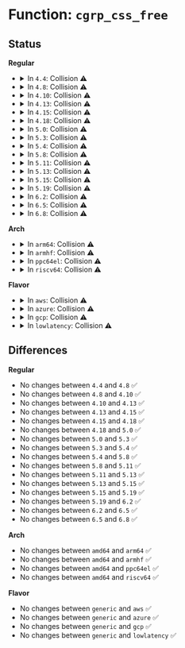 # Function: <code>cgrp_css_free</code>

## Status
<b>Regular</b>
<ul>
<li>
<details>
<summary>In <code>4.4</code>: Collision ⚠️</summary>

```c
void cgrp_css_free(struct cgroup_subsys_state *css);
```

**Collision:** Static-Static Collision

**Inline:** No

**Transformation:** False

**Instances:**

```
In net/core/netprio_cgroup.c (ffffffff8173db20)
Location: net/core/netprio_cgroup.c:166
Inline: False
```
```
In net/core/netclassid_cgroup.c (ffffffff8173dfd0)
Location: net/core/netclassid_cgroup.c:54
Inline: False
```
**Symbols:**

```
ffffffff8173db20-ffffffff8173db30: cgrp_css_free (STB_LOCAL)
ffffffff8173dfd0-ffffffff8173dfe0: cgrp_css_free (STB_LOCAL)
```
</details>
</li>
<li>
<details>
<summary>In <code>4.8</code>: Collision ⚠️</summary>

```c
void cgrp_css_free(struct cgroup_subsys_state *css);
```

**Collision:** Static-Static Collision

**Inline:** No

**Transformation:** False

**Instances:**

```
In net/core/netprio_cgroup.c (ffffffff817aa350)
Location: net/core/netprio_cgroup.c:174
Inline: False
```
```
In net/core/netclassid_cgroup.c (ffffffff817aa890)
Location: net/core/netclassid_cgroup.c:53
Inline: False
```
**Symbols:**

```
ffffffff817aa350-ffffffff817aa360: cgrp_css_free (STB_LOCAL)
ffffffff817aa890-ffffffff817aa8a0: cgrp_css_free (STB_LOCAL)
```
</details>
</li>
<li>
<details>
<summary>In <code>4.10</code>: Collision ⚠️</summary>

```c
void cgrp_css_free(struct cgroup_subsys_state *css);
```

**Collision:** Static-Static Collision

**Inline:** No

**Transformation:** False

**Instances:**

```
In net/core/netprio_cgroup.c (ffffffff817d8e90)
Location: net/core/netprio_cgroup.c:174
Inline: False
```
```
In net/core/netclassid_cgroup.c (ffffffff817d9410)
Location: net/core/netclassid_cgroup.c:53
Inline: False
```
**Symbols:**

```
ffffffff817d8e90-ffffffff817d8ea0: cgrp_css_free (STB_LOCAL)
ffffffff817d9410-ffffffff817d9420: cgrp_css_free (STB_LOCAL)
```
</details>
</li>
<li>
<details>
<summary>In <code>4.13</code>: Collision ⚠️</summary>

```c
void cgrp_css_free(struct cgroup_subsys_state *css);
```

**Collision:** Static-Static Collision

**Inline:** No

**Transformation:** False

**Instances:**

```
In net/core/netprio_cgroup.c (ffffffff817f7ff0)
Location: net/core/netprio_cgroup.c:178
Inline: False
```
```
In net/core/netclassid_cgroup.c (ffffffff817f8570)
Location: net/core/netclassid_cgroup.c:55
Inline: False
```
**Symbols:**

```
ffffffff817f7ff0-ffffffff817f8000: cgrp_css_free (STB_LOCAL)
ffffffff817f8570-ffffffff817f8580: cgrp_css_free (STB_LOCAL)
```
</details>
</li>
<li>
<details>
<summary>In <code>4.15</code>: Collision ⚠️</summary>

```c
void cgrp_css_free(struct cgroup_subsys_state *css);
```

**Collision:** Static-Static Collision

**Inline:** No

**Transformation:** False

**Instances:**

```
In net/core/netprio_cgroup.c (ffffffff818758b0)
Location: net/core/netprio_cgroup.c:177
Inline: False
```
```
In net/core/netclassid_cgroup.c (ffffffff81875e40)
Location: net/core/netclassid_cgroup.c:55
Inline: False
```
**Symbols:**

```
ffffffff818758b0-ffffffff818758c0: cgrp_css_free (STB_LOCAL)
ffffffff81875e40-ffffffff81875e50: cgrp_css_free (STB_LOCAL)
```
</details>
</li>
<li>
<details>
<summary>In <code>4.18</code>: Collision ⚠️</summary>

```c
void cgrp_css_free(struct cgroup_subsys_state *css);
```

**Collision:** Static-Static Collision

**Inline:** No

**Transformation:** False

**Instances:**

```
In net/core/netprio_cgroup.c (ffffffff818c7010)
Location: net/core/netprio_cgroup.c:177
Inline: False
```
```
In net/core/netclassid_cgroup.c (ffffffff818c74d0)
Location: net/core/netclassid_cgroup.c:55
Inline: False
```
**Symbols:**

```
ffffffff818c7010-ffffffff818c7020: cgrp_css_free (STB_LOCAL)
ffffffff818c74d0-ffffffff818c74e0: cgrp_css_free (STB_LOCAL)
```
</details>
</li>
<li>
<details>
<summary>In <code>5.0</code>: Collision ⚠️</summary>

```c
void cgrp_css_free(struct cgroup_subsys_state *css);
```

**Collision:** Static-Static Collision

**Inline:** No

**Transformation:** False

**Instances:**

```
In net/core/netprio_cgroup.c (ffffffff818f0180)
Location: net/core/netprio_cgroup.c:177
Inline: False
```
```
In net/core/netclassid_cgroup.c (ffffffff818f0610)
Location: net/core/netclassid_cgroup.c:55
Inline: False
```
**Symbols:**

```
ffffffff818f0180-ffffffff818f0190: cgrp_css_free (STB_LOCAL)
ffffffff818f0610-ffffffff818f0620: cgrp_css_free (STB_LOCAL)
```
</details>
</li>
<li>
<details>
<summary>In <code>5.3</code>: Collision ⚠️</summary>

```c
void cgrp_css_free(struct cgroup_subsys_state *css);
```

**Collision:** Static-Static Collision

**Inline:** No

**Transformation:** False

**Instances:**

```
In net/core/netprio_cgroup.c (ffffffff81941af0)
Location: net/core/netprio_cgroup.c:173
Inline: False
```
```
In net/core/netclassid_cgroup.c (ffffffff81941f80)
Location: net/core/netclassid_cgroup.c:51
Inline: False
```
**Symbols:**

```
ffffffff81941af0-ffffffff81941b00: cgrp_css_free (STB_LOCAL)
ffffffff81941f80-ffffffff81941f90: cgrp_css_free (STB_LOCAL)
```
</details>
</li>
<li>
<details>
<summary>In <code>5.4</code>: Collision ⚠️</summary>

```c
void cgrp_css_free(struct cgroup_subsys_state *css);
```

**Collision:** Static-Static Collision

**Inline:** No

**Transformation:** False

**Instances:**

```
In net/core/netprio_cgroup.c (ffffffff81976a00)
Location: net/core/netprio_cgroup.c:173
Inline: False
```
```
In net/core/netclassid_cgroup.c (ffffffff81976e90)
Location: net/core/netclassid_cgroup.c:51
Inline: False
```
**Symbols:**

```
ffffffff81976a00-ffffffff81976a10: cgrp_css_free (STB_LOCAL)
ffffffff81976e90-ffffffff81976ea0: cgrp_css_free (STB_LOCAL)
```
</details>
</li>
<li>
<details>
<summary>In <code>5.8</code>: Collision ⚠️</summary>

```c
void cgrp_css_free(struct cgroup_subsys_state *css);
```

**Collision:** Static-Static Collision

**Inline:** No

**Transformation:** False

**Instances:**

```
In net/core/netprio_cgroup.c (ffffffff81a4b740)
Location: net/core/netprio_cgroup.c:173
Inline: False
```
```
In net/core/netclassid_cgroup.c (ffffffff81a4bc40)
Location: net/core/netclassid_cgroup.c:51
Inline: False
```
**Symbols:**

```
ffffffff81a4b740-ffffffff81a4b750: cgrp_css_free (STB_LOCAL)
ffffffff81a4bc40-ffffffff81a4bc50: cgrp_css_free (STB_LOCAL)
```
</details>
</li>
<li>
<details>
<summary>In <code>5.11</code>: Collision ⚠️</summary>

```c
void cgrp_css_free(struct cgroup_subsys_state *css);
```

**Collision:** Static-Static Collision

**Inline:** No

**Transformation:** False

**Instances:**

```
In net/core/netprio_cgroup.c (ffffffff81a51390)
Location: net/core/netprio_cgroup.c:173
Inline: False
```
```
In net/core/netclassid_cgroup.c (ffffffff81a51860)
Location: net/core/netclassid_cgroup.c:51
Inline: False
```
**Symbols:**

```
ffffffff81a51390-ffffffff81a513a0: cgrp_css_free (STB_LOCAL)
ffffffff81a51860-ffffffff81a51870: cgrp_css_free (STB_LOCAL)
```
</details>
</li>
<li>
<details>
<summary>In <code>5.13</code>: Collision ⚠️</summary>

```c
void cgrp_css_free(struct cgroup_subsys_state *css);
```

**Collision:** Static-Static Collision

**Inline:** No

**Transformation:** False

**Instances:**

```
In net/core/netprio_cgroup.c (ffffffff81a36c00)
Location: net/core/netprio_cgroup.c:173
Inline: False
```
```
In net/core/netclassid_cgroup.c (ffffffff81a370e0)
Location: net/core/netclassid_cgroup.c:51
Inline: False
```
**Symbols:**

```
ffffffff81a36c00-ffffffff81a36c10: cgrp_css_free (STB_LOCAL)
ffffffff81a370e0-ffffffff81a370f0: cgrp_css_free (STB_LOCAL)
```
</details>
</li>
<li>
<details>
<summary>In <code>5.15</code>: Collision ⚠️</summary>

```c
void cgrp_css_free(struct cgroup_subsys_state *css);
```

**Collision:** Static-Static Collision

**Inline:** No

**Transformation:** False

**Instances:**

```
In net/core/netprio_cgroup.c (ffffffff81aec990)
Location: net/core/netprio_cgroup.c:173
Inline: False
```
```
In net/core/netclassid_cgroup.c (ffffffff81aeced0)
Location: net/core/netclassid_cgroup.c:51
Inline: False
```
**Symbols:**

```
ffffffff81aec990-ffffffff81aec9a0: cgrp_css_free (STB_LOCAL)
ffffffff81aeced0-ffffffff81aecee0: cgrp_css_free (STB_LOCAL)
```
</details>
</li>
<li>
<details>
<summary>In <code>5.19</code>: Collision ⚠️</summary>

```c
void cgrp_css_free(struct cgroup_subsys_state *css);
```

**Collision:** Static-Static Collision

**Inline:** No

**Transformation:** False

**Instances:**

```
In net/core/netprio_cgroup.c (ffffffff81c6f4c0)
Location: net/core/netprio_cgroup.c:173
Inline: False
```
```
In net/core/netclassid_cgroup.c (ffffffff81c6fa10)
Location: net/core/netclassid_cgroup.c:51
Inline: False
```
**Symbols:**

```
ffffffff81c6f4c0-ffffffff81c6f4d6: cgrp_css_free (STB_LOCAL)
ffffffff81c6fa10-ffffffff81c6fa26: cgrp_css_free (STB_LOCAL)
```
</details>
</li>
<li>
<details>
<summary>In <code>6.2</code>: Collision ⚠️</summary>

```c
void cgrp_css_free(struct cgroup_subsys_state *css);
```

**Collision:** Static-Static Collision

**Inline:** No

**Transformation:** False

**Instances:**

```
In net/core/netprio_cgroup.c (ffffffff81e272f0)
Location: net/core/netprio_cgroup.c:173
Inline: False
```
```
In net/core/netclassid_cgroup.c (ffffffff81e278e0)
Location: net/core/netclassid_cgroup.c:51
Inline: False
```
**Symbols:**

```
ffffffff81e272f0-ffffffff81e27306: cgrp_css_free (STB_LOCAL)
ffffffff81e278e0-ffffffff81e278f6: cgrp_css_free (STB_LOCAL)
```
</details>
</li>
<li>
<details>
<summary>In <code>6.5</code>: Collision ⚠️</summary>

```c
void cgrp_css_free(struct cgroup_subsys_state *css);
```

**Collision:** Static-Static Collision

**Inline:** No

**Transformation:** False

**Instances:**

```
In net/core/netprio_cgroup.c (ffffffff81e9c860)
Location: net/core/netprio_cgroup.c:173
Inline: False
```
```
In net/core/netclassid_cgroup.c (ffffffff81e9cef0)
Location: net/core/netclassid_cgroup.c:51
Inline: False
```
**Symbols:**

```
ffffffff81e9c860-ffffffff81e9c876: cgrp_css_free (STB_LOCAL)
ffffffff81e9cef0-ffffffff81e9cf06: cgrp_css_free (STB_LOCAL)
```
</details>
</li>
<li>
<details>
<summary>In <code>6.8</code>: Collision ⚠️</summary>

```c
void cgrp_css_free(struct cgroup_subsys_state *css);
```

**Collision:** Static-Static Collision

**Inline:** No

**Transformation:** False

**Instances:**

```
In net/core/netprio_cgroup.c (ffffffff81f5f000)
Location: net/core/netprio_cgroup.c:173
Inline: False
```
```
In net/core/netclassid_cgroup.c (ffffffff81f5f730)
Location: net/core/netclassid_cgroup.c:51
Inline: False
```
**Symbols:**

```
ffffffff81f5f000-ffffffff81f5f016: cgrp_css_free (STB_LOCAL)
ffffffff81f5f730-ffffffff81f5f746: cgrp_css_free (STB_LOCAL)
```
</details>
</li>
</ul>
<b>Arch</b>
<ul>
<li>
<details>
<summary>In <code>arm64</code>: Collision ⚠️</summary>

```c
void cgrp_css_free(struct cgroup_subsys_state *css);
```

**Collision:** Static-Static Collision

**Inline:** No

**Transformation:** False

**Instances:**

```
In net/core/netprio_cgroup.c (ffff800010c1cfe0)
Location: net/core/netprio_cgroup.c:173
Inline: False
```
```
In net/core/netclassid_cgroup.c (ffff800010c1d5f0)
Location: net/core/netclassid_cgroup.c:51
Inline: False
```
**Symbols:**

```
ffff800010c1cfe0-ffff800010c1d00c: cgrp_css_free (STB_LOCAL)
ffff800010c1d5f0-ffff800010c1d61c: cgrp_css_free (STB_LOCAL)
```
</details>
</li>
<li>
<details>
<summary>In <code>armhf</code>: Collision ⚠️</summary>

```c
void cgrp_css_free(struct cgroup_subsys_state *css);
```

**Collision:** Static-Static Collision

**Inline:** No

**Transformation:** False

**Instances:**

```
In net/core/netprio_cgroup.c (c0d34f3c)
Location: net/core/netprio_cgroup.c:173
Inline: False
```
```
In net/core/netclassid_cgroup.c (c0d3563c)
Location: net/core/netclassid_cgroup.c:51
Inline: False
```
**Symbols:**

```
c0d34f3c-c0d34f58: cgrp_css_free (STB_LOCAL)
c0d3563c-c0d35658: cgrp_css_free (STB_LOCAL)
```
</details>
</li>
<li>
<details>
<summary>In <code>ppc64el</code>: Collision ⚠️</summary>

```c
void cgrp_css_free(struct cgroup_subsys_state *css);
```

**Collision:** Static-Static Collision

**Inline:** No

**Transformation:** False

**Instances:**

```
In net/core/netprio_cgroup.c (c000000000d0e180)
Location: net/core/netprio_cgroup.c:173
Inline: False
```
```
In net/core/netclassid_cgroup.c (c000000000d0e9c0)
Location: net/core/netclassid_cgroup.c:51
Inline: False
```
**Symbols:**

```
c000000000d0e180-c000000000d0e1b4: cgrp_css_free (STB_LOCAL)
c000000000d0e9c0-c000000000d0e9f4: cgrp_css_free (STB_LOCAL)
```
</details>
</li>
<li>
<details>
<summary>In <code>riscv64</code>: Collision ⚠️</summary>

```c
void cgrp_css_free(struct cgroup_subsys_state *css);
```

**Collision:** Static-Static Collision

**Inline:** No

**Transformation:** False

**Instances:**

```
In net/core/netprio_cgroup.c (ffffffe000796d5a)
Location: net/core/netprio_cgroup.c:173
Inline: False
```
```
In net/core/netclassid_cgroup.c (ffffffe0007972ea)
Location: net/core/netclassid_cgroup.c:51
Inline: False
```
**Symbols:**

```
ffffffe000796d5a-ffffffe000796d84: cgrp_css_free (STB_LOCAL)
ffffffe0007972ea-ffffffe000797314: cgrp_css_free (STB_LOCAL)
```
</details>
</li>
</ul>
<b>Flavor</b>
<ul>
<li>
<details>
<summary>In <code>aws</code>: Collision ⚠️</summary>

```c
void cgrp_css_free(struct cgroup_subsys_state *css);
```

**Collision:** Static-Static Collision

**Inline:** No

**Transformation:** False

**Instances:**

```
In net/core/netprio_cgroup.c (ffffffff81916870)
Location: net/core/netprio_cgroup.c:173
Inline: False
```
```
In net/core/netclassid_cgroup.c (ffffffff81916d00)
Location: net/core/netclassid_cgroup.c:51
Inline: False
```
**Symbols:**

```
ffffffff81916870-ffffffff81916880: cgrp_css_free (STB_LOCAL)
ffffffff81916d00-ffffffff81916d10: cgrp_css_free (STB_LOCAL)
```
</details>
</li>
<li>
<details>
<summary>In <code>azure</code>: Collision ⚠️</summary>

```c
void cgrp_css_free(struct cgroup_subsys_state *css);
```

**Collision:** Static-Static Collision

**Inline:** No

**Transformation:** False

**Instances:**

```
In net/core/netprio_cgroup.c (ffffffff818d0620)
Location: net/core/netprio_cgroup.c:173
Inline: False
```
```
In net/core/netclassid_cgroup.c (ffffffff818d0ab0)
Location: net/core/netclassid_cgroup.c:51
Inline: False
```
**Symbols:**

```
ffffffff818d0620-ffffffff818d0630: cgrp_css_free (STB_LOCAL)
ffffffff818d0ab0-ffffffff818d0ac0: cgrp_css_free (STB_LOCAL)
```
</details>
</li>
<li>
<details>
<summary>In <code>gcp</code>: Collision ⚠️</summary>

```c
void cgrp_css_free(struct cgroup_subsys_state *css);
```

**Collision:** Static-Static Collision

**Inline:** No

**Transformation:** False

**Instances:**

```
In net/core/netprio_cgroup.c (ffffffff81967a00)
Location: net/core/netprio_cgroup.c:173
Inline: False
```
```
In net/core/netclassid_cgroup.c (ffffffff81967e90)
Location: net/core/netclassid_cgroup.c:51
Inline: False
```
**Symbols:**

```
ffffffff81967a00-ffffffff81967a10: cgrp_css_free (STB_LOCAL)
ffffffff81967e90-ffffffff81967ea0: cgrp_css_free (STB_LOCAL)
```
</details>
</li>
<li>
<details>
<summary>In <code>lowlatency</code>: Collision ⚠️</summary>

```c
void cgrp_css_free(struct cgroup_subsys_state *css);
```

**Collision:** Static-Static Collision

**Inline:** No

**Transformation:** False

**Instances:**

```
In net/core/netprio_cgroup.c (ffffffff81989d40)
Location: net/core/netprio_cgroup.c:173
Inline: False
```
```
In net/core/netclassid_cgroup.c (ffffffff8198a2c0)
Location: net/core/netclassid_cgroup.c:51
Inline: False
```
**Symbols:**

```
ffffffff81989d40-ffffffff81989d50: cgrp_css_free (STB_LOCAL)
ffffffff8198a2c0-ffffffff8198a2d0: cgrp_css_free (STB_LOCAL)
```
</details>
</li>
</ul>

## Differences
<b>Regular</b>
<ul>
<li>
No changes between <code>4.4</code> and <code>4.8</code> ✅
</li>
<li>
No changes between <code>4.8</code> and <code>4.10</code> ✅
</li>
<li>
No changes between <code>4.10</code> and <code>4.13</code> ✅
</li>
<li>
No changes between <code>4.13</code> and <code>4.15</code> ✅
</li>
<li>
No changes between <code>4.15</code> and <code>4.18</code> ✅
</li>
<li>
No changes between <code>4.18</code> and <code>5.0</code> ✅
</li>
<li>
No changes between <code>5.0</code> and <code>5.3</code> ✅
</li>
<li>
No changes between <code>5.3</code> and <code>5.4</code> ✅
</li>
<li>
No changes between <code>5.4</code> and <code>5.8</code> ✅
</li>
<li>
No changes between <code>5.8</code> and <code>5.11</code> ✅
</li>
<li>
No changes between <code>5.11</code> and <code>5.13</code> ✅
</li>
<li>
No changes between <code>5.13</code> and <code>5.15</code> ✅
</li>
<li>
No changes between <code>5.15</code> and <code>5.19</code> ✅
</li>
<li>
No changes between <code>5.19</code> and <code>6.2</code> ✅
</li>
<li>
No changes between <code>6.2</code> and <code>6.5</code> ✅
</li>
<li>
No changes between <code>6.5</code> and <code>6.8</code> ✅
</li>
</ul>
<b>Arch</b>
<ul>
<li>
No changes between <code>amd64</code> and <code>arm64</code> ✅
</li>
<li>
No changes between <code>amd64</code> and <code>armhf</code> ✅
</li>
<li>
No changes between <code>amd64</code> and <code>ppc64el</code> ✅
</li>
<li>
No changes between <code>amd64</code> and <code>riscv64</code> ✅
</li>
</ul>
<b>Flavor</b>
<ul>
<li>
No changes between <code>generic</code> and <code>aws</code> ✅
</li>
<li>
No changes between <code>generic</code> and <code>azure</code> ✅
</li>
<li>
No changes between <code>generic</code> and <code>gcp</code> ✅
</li>
<li>
No changes between <code>generic</code> and <code>lowlatency</code> ✅
</li>
</ul>

